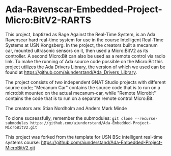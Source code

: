 # Ada-Ravenscar-Embedded-Project-Micro:BitV2-RARTS
This project, baptized as Rage Against the Real-Time System, is an Ada Ravenscar hard real-time system for use in the course Intelligent Real-Time Systems at USN Kongsberg. In the project, the creators built a mecanum car, mounted ultrasonic sensors on it, then used a Micro:BitV2 as its controller. A second Micro:Bit can also be used as a remote control via radio link. To make the running of Ada source code possible on the Micro:Bit this project utilizes the Ada Drivers Library, the version of which we used can be found at https://github.com/aiunderstand/Ada_Drivers_Library.

The project consists of two independent GNAT Studio projects with different source code; "Mecanum Car" contains the source code that is to run on a micro:bit mounted on the actual mecanum-car, while "Remote Microbit" contains the code that is to run on a separate remote control Micro:Bit.

The creators are: Stian Nordholm and Anders Mørk Minde

To clone sucsessfully, remember the submodules:
`git clone --recurse-submodules https://github.com/aiunderstand/Ada-Embedded-Project-MicroBitV2.git`

This project was forked from the template for USN BSc intelligent real-time systems course:
https://github.com/aiunderstand/Ada-Embedded-Project-MicroBitV2.git


